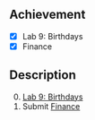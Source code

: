 ## Achievement

- [x] Lab 9: Birthdays
- [x] Finance

## Description

0. [Lab 9: Birthdays](https://cs50.harvard.edu/x/2024/psets/9/birthdays/)
1. Submit [Finance](https://cs50.harvard.edu/x/2024/psets/9/finance/)